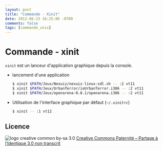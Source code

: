 ```yaml
---
layout: post
title: "Commande - Xinit"
date: 2012-06-23 16:25:06 -0700
comments: false
tags: [commande_unix]
---
```


# Commande - xinit

`xinit` est un lanceur d'application graphique depuis la console.

* lancement d'une application

	```bash
	$ xinit $PATH/Jeux/Nexuiz/nexuiz-linux-sdl.sh -- :2 vt11
	$ xinit $PATH/Jeux/UrbanTerror/ioUrbanTerror.i386 -- :2 vt11
	$ xinit $PATH/Jeux/openarena-0.8.1/openarena.i386 -- :2 vt11
	```

* Utilisation de l'interface graphique par défaut (`~/.xinitrc`)

	```bash
	$ xinit -- :1 vt12
	```

## Licence

![logo creative common by-sa 3.0](http://i.creativecommons.org/l/by-sa/3.0/88x31.png)
[Creative Commons Paternité – Partage à l’Identique 3.0 non transcrit](http://creativecommons.org/licenses/by-sa/3.0/)
